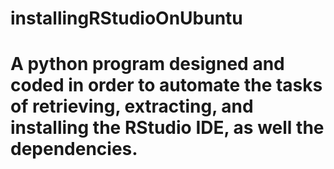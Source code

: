 # installingRStudioOnUbuntu
# A python program designed and coded in order to automate the tasks of retrieving, extracting, and installing the RStudio IDE, as well the dependencies. 
